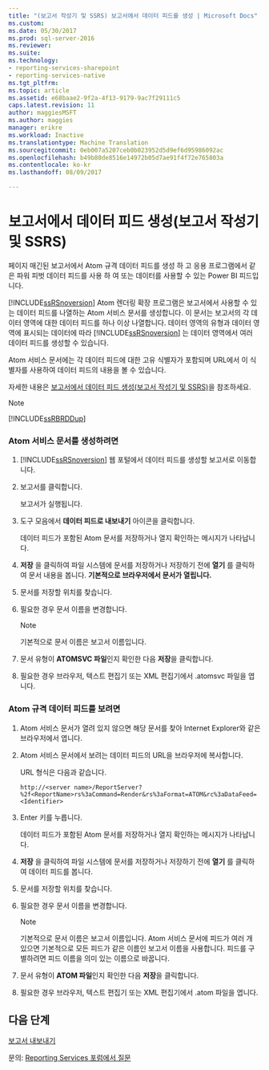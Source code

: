 ```yaml
---
title: "(보고서 작성기 및 SSRS) 보고서에서 데이터 피드를 생성 | Microsoft Docs"
ms.custom: 
ms.date: 05/30/2017
ms.prod: sql-server-2016
ms.reviewer: 
ms.suite: 
ms.technology:
- reporting-services-sharepoint
- reporting-services-native
ms.tgt_pltfrm: 
ms.topic: article
ms.assetid: e68baae2-9f2a-4f13-9179-9ac7f29111c5
caps.latest.revision: 11
author: maggiesMSFT
ms.author: maggies
manager: erikre
ms.workload: Inactive
ms.translationtype: Machine Translation
ms.sourcegitcommit: 0eb007a5207ceb0b023952d5d9ef6d95986092ac
ms.openlocfilehash: b49b80de8516e14972b05d7ae91f4f72e765803a
ms.contentlocale: ko-kr
ms.lasthandoff: 08/09/2017

---
```


# <a name="generate-data-feeds-from-a-report-report-builder-and-ssrs"></a>보고서에서 데이터 피드 생성(보고서 작성기 및 SSRS)

페이지 매긴된 보고서에서 Atom 규격 데이터 피드를 생성 하 고 응용 프로그램에서 같은 파워 피벗 데이터 피드를 사용 하 여 또는 데이터를 사용할 수 있는 Power BI 피드입니다.  
  
 [!INCLUDE[ssRSnoversion](../../includes/ssrsnoversion-md.md)] Atom 렌더링 확장 프로그램은 보고서에서 사용할 수 있는 데이터 피드를 나열하는 Atom 서비스 문서를 생성합니다. 이 문서는 보고서의 각 데이터 영역에 대한 데이터 피드를 하나 이상 나열합니다. 데이터 영역의 유형과 데이터 영역에 표시되는 데이터에 따라 [!INCLUDE[ssRSnoversion](../../includes/ssrsnoversion-md.md)] 는 데이터 영역에서 여러 데이터 피드를 생성할 수 있습니다.  
  
 Atom 서비스 문서에는 각 데이터 피드에 대한 고유 식별자가 포함되며 URL에서 이 식별자를 사용하여 데이터 피드의 내용을 볼 수 있습니다.  
  
 자세한 내용은 [보고서에서 데이터 피드 생성&#40;보고서 작성기 및 SSRS&#41;](../../reporting-services/report-builder/generating-data-feeds-from-reports-report-builder-and-ssrs.md)을 참조하세요.  
  
> [!NOTE]  
>  [!INCLUDE[ssRBRDDup](../../includes/ssrbrddup-md.md)]  
  
### <a name="to-generate-an-atom-service-document"></a>Atom 서비스 문서를 생성하려면  
  
1.  [!INCLUDE[ssRSnoversion](../../includes/ssrsnoversion-md.md)] 웹 포털에서 데이터 피드를 생성할 보고서로 이동합니다.  
  
2.  보고서를 클릭합니다.  
  
     보고서가 실행됩니다.  
  
3.  도구 모음에서 **데이터 피드로 내보내기** 아이콘을 클릭합니다.  
  
     데이터 피드가 포함된 Atom 문서를 저장하거나 열지 확인하는 메시지가 나타납니다.  
  
4.  **저장** 을 클릭하여 파일 시스템에 문서를 저장하거나 저장하기 전에 **열기** 를 클릭하여 문서 내용을 봅니다. **기본적으로 브라우저에서 문서가 열립니다.**  
  
5.  문서를 저장할 위치를 찾습니다.  
  
6.  필요한 경우 문서 이름을 변경합니다.  
  
    > [!NOTE]  
    >  기본적으로 문서 이름은 보고서 이름입니다.  
  
7.  문서 유형이 **ATOMSVC 파일**인지 확인한 다음 **저장**을 클릭합니다.  
  
8.  필요한 경우 브라우저, 텍스트 편집기 또는 XML 편집기에서 .atomsvc 파일을 엽니다.  
  
### <a name="to-view-an-atom-compliant-data-feed"></a>Atom 규격 데이터 피드를 보려면  
  
1.  Atom 서비스 문서가 열려 있지 않으면 해당 문서를 찾아 Internet Explorer와 같은 브라우저에서 엽니다.  
  
2.  Atom 서비스 문서에서 보려는 데이터 피드의 URL을 브라우저에 복사합니다.  
  
     URL 형식은 다음과 같습니다.  
  
     `http://<server name>/ReportServer?%2f<ReportName>rs%3aCommand=Render&rs%3aFormat=ATOM&rc%3aDataFeed=<Identifier>`  
  
3.  Enter 키를 누릅니다.  
  
     데이터 피드가 포함된 Atom 문서를 저장하거나 열지 확인하는 메시지가 나타납니다.  
  
4.  **저장** 을 클릭하여 파일 시스템에 문서를 저장하거나 저장하기 전에 **열기** 를 클릭하여 데이터 피드를 봅니다.  
  
5.  문서를 저장할 위치를 찾습니다.  
  
6.  필요한 경우 문서 이름을 변경합니다.  
  
    > [!NOTE]  
    >  기본적으로 문서 이름은 보고서 이름입니다. Atom 서비스 문서에 피드가 여러 개 있으면 기본적으로 모든 피드가 같은 이름인 보고서 이름을 사용합니다. 피드를 구별하려면 피드 이름을 의미 있는 이름으로 바꿉니다.  
  
7.  문서 유형이 **ATOM 파일**인지 확인한 다음 **저장**을 클릭합니다.  
  
8.  필요한 경우 브라우저, 텍스트 편집기 또는 XML 편집기에서 .atom 파일을 엽니다.  

## <a name="next-steps"></a>다음 단계

[보고서 내보내기](../../reporting-services/report-builder/export-reports-report-builder-and-ssrs.md)  

문의: [Reporting Services 포럼에서 질문](http://go.microsoft.com/fwlink/?LinkId=620231)

